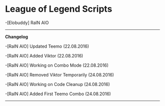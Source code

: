 # League of Legend Scripts
-[Elobuddy] RaIN AIO
___
**Changelog**

-[RaIN AIO] Updated Teemo (22.08.2016)

-[RaIN AIO] Added Viktor (22.08.2016)

-[RaIN AIO] Working on Combo Mode (22.08.2016)

-[RaIN AIO] Removed Viktor Temporarily (24.08.2016)

-[RaIN AIO] Working on Code Cleanup (24.08.2016)

-[RaIN AIO] Added First Teemo Combo (24.08.2016)
___

